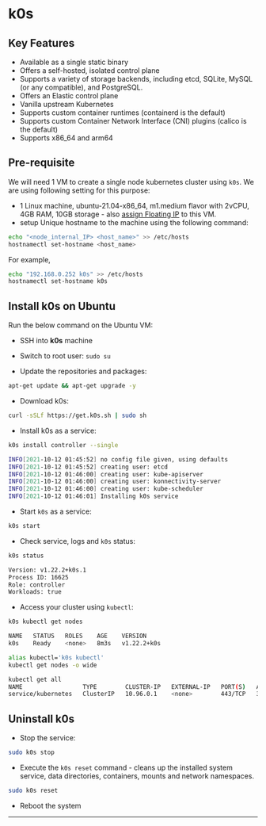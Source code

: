 # k0s

## Key Features

- Available as a single static binary
- Offers a self-hosted, isolated control plane
- Supports a variety of storage backends, including etcd, SQLite, MySQL (or any
compatible), and PostgreSQL.
- Offers an Elastic control plane
- Vanilla upstream Kubernetes
- Supports custom container runtimes (containerd is the default)
- Supports custom Container Network Interface (CNI) plugins (calico is the default)
- Supports x86_64 and arm64

## Pre-requisite

We will need 1 VM to create a single node kubernetes cluster using `k0s`.
We are using following setting for this purpose:

- 1 Linux machine, ubuntu-21.04-x86_64, m1.medium flavor with 2vCPU,
4GB RAM, 10GB storage - also [assign Floating IP](../../create-and-connect-to-the-VM/assign-a-floating-IP.md)
 to this VM.
- setup Unique hostname to the machine using the following command:

```sh
echo "<node_internal_IP> <host_name>" >> /etc/hosts
hostnamectl set-hostname <host_name>
```

For example,

```sh
echo "192.168.0.252 k0s" >> /etc/hosts
hostnamectl set-hostname k0s
```

## Install k0s on Ubuntu

Run the below command on the Ubuntu VM:

- SSH into **k0s** machine
- Switch to root user: `sudo su`

- Update the repositories and packages:

```sh
apt-get update && apt-get upgrade -y
```

- Download k0s:

```sh
curl -sSLf https://get.k0s.sh | sudo sh
```

- Install k0s as a service:

```sh
k0s install controller --single

INFO[2021-10-12 01:45:52] no config file given, using defaults
INFO[2021-10-12 01:45:52] creating user: etcd
INFO[2021-10-12 01:46:00] creating user: kube-apiserver
INFO[2021-10-12 01:46:00] creating user: konnectivity-server
INFO[2021-10-12 01:46:00] creating user: kube-scheduler
INFO[2021-10-12 01:46:01] Installing k0s service
```

- Start `k0s` as a service:

```sh
k0s start
```

- Check service, logs and `k0s` status:

```sh
k0s status

Version: v1.22.2+k0s.1
Process ID: 16625
Role: controller
Workloads: true
```

- Access your cluster using `kubectl`:

```sh
k0s kubectl get nodes

NAME   STATUS   ROLES    AGE    VERSION
k0s    Ready    <none>   8m3s   v1.22.2+k0s
```

```sh
alias kubectl='k0s kubectl'
kubectl get nodes -o wide
```

```sh
kubectl get all
NAME                 TYPE        CLUSTER-IP   EXTERNAL-IP   PORT(S)   AGE
service/kubernetes   ClusterIP   10.96.0.1    <none>        443/TCP   38s
```

## Uninstall k0s

- Stop the service:

```sh
sudo k0s stop
```

- Execute the `k0s reset` command - cleans up the installed system service, data
directories, containers, mounts and network namespaces.

```sh
sudo k0s reset
```

- Reboot the system

---
